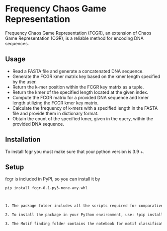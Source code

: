 # Frequency Chaos Game Representation

Frequency Chaos Game Representation (FCGR), an extension of Chaos Game Representation (CGR), is a reliable method for encoding DNA sequences.

## Usage

* Read a FASTA file and generate a concatenated DNA sequence.
* Generate the FCGR kmer matrix key based on the kmer length specified by the user.
* Return the k-mer position within the FCGR key matrix as a tuple.
* Return the kmer of the specified length located at the given index.
* Compute the FCGR matrix for a provided DNA sequence and kmer length utilizing the FCGR kmer key matrix.
* Calculate the frequency of k-mers with a specified length in the FASTA file and provide them in dictionary format.
* Obtain the count of the specified kmer, given in the query, within the provided DNA sequence.

## Installation
To install fcgr you must make sure that your python version is 3.9 +.


## Setup
fcgr is included in PyPI, so you can install it by

```bash
pip install fcgr-0.1-py3-none-any.whl



1. The package folder includes all the scripts required for comparative analysis between the proposed Python-based FCGR package and the R-based "kaos" package, documentation notebooks, and a PDF file.

2. To install the package in your Python environment, use: !pip install kaos-0.15-py3-none-any.whl

3. The Motif finding folder contains the notebook for motif classification and the pickle model.


